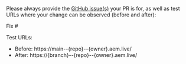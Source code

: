 Please always provide the [GitHub issue(s)](../issues) your PR is for, as well as test URLs where your change can be observed (before and after):

Fix #<gh-issue-id>

Test URLs:
- Before: https://main--{repo}--{owner}.aem.live/
- After: https://{branch}--{repo}--{owner}.aem.live/
